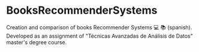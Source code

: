 # BooksRecommenderSystems

Creation and comparison of books Recommender Systems 💻 📚 (spanish). Developed as an assignment of "Técnicas Avanzadas de Análisis de Datos" master's degree course.
